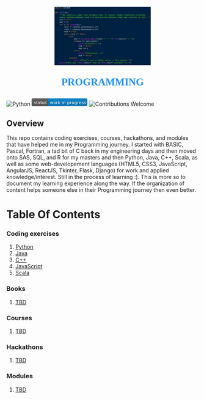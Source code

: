 <p align="center"><img width=50% src="images/code.png"></p>

<p align="center" style="color:DodgerBlue; font-family:cambria; font-variant: normal; font-size:20pt; font-weight:bold; font-weight: 900">PROGRAMMING 
</p>

![Python](https://camo.githubusercontent.com/de59e8e9b410aa0b9479b114040c06468ef33cfc/68747470733a2f2f696d672e736869656c64732e696f2f62616467652f707974686f6e2d76332e362b2d626c75652e737667) ![Status](images/status-work-in-progress.png) ![Contributions Welcome](https://camo.githubusercontent.com/72f84692f9f89555c176bb9e0eca9cf08d97fec9/68747470733a2f2f696d672e736869656c64732e696f2f62616467652f636f6e747269627574696f6e732d77656c636f6d652d6f72616e67652e737667)

## **Overview**
This repo contains coding exercises, courses, hackathons, and modules that have helped me in my Programming journey. I started with BASIC, Pascal, Fortran, a tad bit of C back in my engineering days and then moved onto SAS, SQL, and R for my masters and then Python, Java, C++, Scala, as well as some web-developement languages (HTML5, CSS3, JavaScript, AngularJS, ReactJS, Tkinter, Flask, Django) for work and applied knowledge/interest. Still in the process of learning :). This is more so to document my learning experience along the way. If the organization of content helps someone else in their Programming journey then even better.

# **Table Of Contents**

### **Coding exercises**
1. [Python](https://github.com/manchester9/coding/tree/master/coding-exercises/python-basics)
2. [Java](https://github.com/manchester9/coding/tree/master/coding-exercises/java-basics)
3. [C++](https://github.com/manchester9/coding/tree/master/coding-exercises/c%2B%2B%20basics)
4. [JavaScript](https://github.com/manchester9/coding/tree/master/coding-exercises/javascript-basics)
5. [Scala](https://github.com/manchester9/coding/tree/master/coding-exercises/scala-basics)

### **Books**
1. [TBD]()

### **Courses**
1. [TBD]()

### **Hackathons**
1. [TBD]()

### **Modules**
1. [TBD]()

